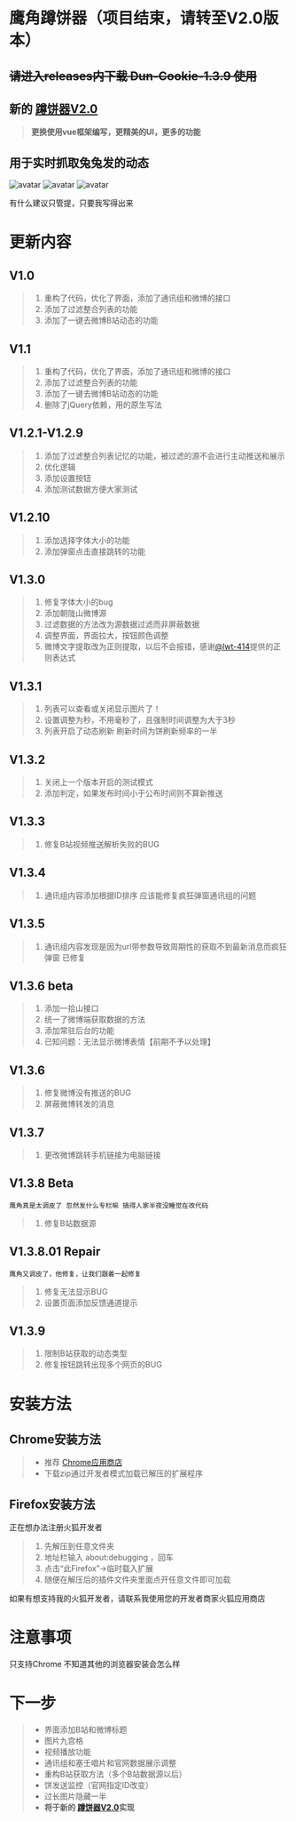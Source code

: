 # 鹰角蹲饼器（项目结束，请转至V2.0版本）

## ~~请进入releases内下载 Dun-Cookie-1.3.9 使用~~
## 新的 [蹲饼器V2.0](https://github.com/Enraged-Dun-Cookie-Development-Team/Dun-Cookie-Vue)
> **更换使用vue框架编写，更精美的UI，更多的功能**



## 用于实时抓取兔兔发的动态

![avatar](https://raw.githubusercontent.com/LiuZiYang1/Dun-Cookie/master/mdImg/2.png)
![avatar](https://raw.githubusercontent.com/LiuZiYang1/Dun-Cookie/master/mdImg/3.jpg)
![avatar](https://raw.githubusercontent.com/LiuZiYang1/Dun-Cookie/master/mdImg/4.jpg)

有什么建议只管提，只要我写得出来
# 更新内容

## V1.0

> 1. 重构了代码，优化了界面，添加了通讯组和微博的接口
> 2. 添加了过滤整合列表的功能
> 3. 添加了一键去微博B站动态的功能

## V1.1

> 1. 重构了代码，优化了界面，添加了通讯组和微博的接口
> 2. 添加了过滤整合列表的功能
> 3. 添加了一键去微博B站动态的功能
> 4. 删除了jQuery依赖，用的原生写法

## V1.2.1-V1.2.9

> 1. 添加了过滤整合列表记忆的功能，被过滤的源不会进行主动推送和展示
> 2. 优化逻辑
> 3. 添加设置按钮
> 4. 添加测试数据方便大家测试

## V1.2.10

> 1. 添加选择字体大小的功能
> 2. 添加弹窗点击直接跳转的功能

## V1.3.0

> 1. 修复字体大小的bug
> 2. 添加朝陇山微博源
> 3. 过滤数据的方法改为源数据过滤而非屏蔽数据
> 4. 调整界面，界面拉大，按钮颜色调整
> 5. 微博文字提取改为正则提取，以后不会报错，感谢[@lwt-414](https://github.com/lwt-414)提供的正则表达式

## V1.3.1

> 1. 列表可以查看或关闭显示图片了！
> 2. 设置调整为秒，不用毫秒了，且强制时间调整为大于3秒
> 3. 列表开启了动态刷新 刷新时间为饼刷新频率的一半

## V1.3.2

> 1. 关闭上一个版本开启的测试模式
> 2. 添加判定，如果发布时间小于公布时间则不算新推送

## V1.3.3

> 1. 修复B站视频推送解析失败的BUG

## V1.3.4

> 1. 通讯组内容添加根据ID排序 应该能修复疯狂弹窗通讯组的问题

## V1.3.5

> 1. 通讯组内容发现是因为url带参数导致周期性的获取不到最新消息而疯狂弹窗 已修复

## V1.3.6 beta

> 1. 添加一拾山接口
> 2. 统一了微博端获取数据的方法
> 3. 添加常驻后台的功能
> 4. 已知问题：无法显示微博表情【前期不予以处理】

## V1.3.6

> 1. 修复微博没有推送的BUG
> 2. 屏蔽微博转发的消息

## V1.3.7

> 1. 更改微博跳转手机链接为电脑链接

## V1.3.8 Beta

    鹰角真是太调皮了 忽然发什么专栏嘛 搞得人家半夜没睡觉在改代码

> 1. 修复B站数据源

## V1.3.8.01 Repair

    鹰角又调皮了，他修复，让我们跟着一起修复

> 1. 修复无法显示BUG
> 2. 设置页面添加反馈通道提示

## V1.3.9
> 1. 限制B站获取的动态类型
> 2. 修复按钮跳转出现多个网页的BUG

# 安装方法

## Chrome安装方法

> - 推荐 [Chrome应用商店](https://chrome.google.com/webstore/detail/%E8%B9%B2%E9%A5%BC/gblmdllhbodefkmimbcjpflhjneagkkd?hl=zh-CN&authuser=0) 
> - 下载zip通过开发者模式加载已解压的扩展程序

## Firefox安装方法

正在想办法注册火狐开发者
> 1. 先解压到任意文件夹
> 2. 地址栏输入 about:debugging ，回车
> 3. 点击“此Firefox”->临时载入扩展
> 4. 随便在解压后的插件文件夹里面点开任意文件即可加载

如果有想支持我的火狐开发者，请联系我使用您的开发者商家火狐应用商店
# 注意事项

只支持Chrome 不知道其他的浏览器安装会怎么样

# 下一步

> - 界面添加B站和微博标题
> - 图片九宫格
> - 视频播放功能
> - 通讯组和塞壬唱片和官网数据展示调整
> - 重构B站获取方法（多个B站数据源以后）
> - 饼发送监控（官网指定ID改变）
> - 过长图片隐藏一半
> - **将于新的 [蹲饼器V2.0](https://github.com/Enraged-Dun-Cookie-Development-Team/Dun-Cookie-Vue)实现**
